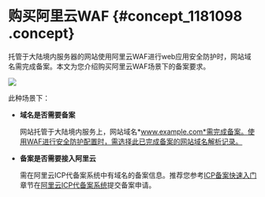 # 购买阿里云WAF {#concept_1181098 .concept}

托管于大陆境内服务器的网站使用阿里云WAF进行web应用安全防护时，网站域名需完成备案。本文为您介绍购买阿里云WAF场景下的备案要求。

![](http://static-aliyun-doc.oss-cn-hangzhou.aliyuncs.com/assets/img/947827/156386843251475_zh-CN.png)

此种场景下：

-   **域名是否需要备案** 

    网站托管于大陆境内服务上，网站域名*www.example.com*需完成备案。使用WAF进行安全防护配置时，需选择此已完成备案的网站域名解析记录。

-   **备案是否需要接入阿里云** 

    需在阿里云ICP代备案系统中有域名的备案信息。推荐您参考[ICP备案快速入门](../../../../intl.zh-CN/ICP备案快速入门/ICP备案快速入门.md#)章节在[阿里云ICP代备案系统](https://beian.aliyun.com/order/selfBaIndex.htm)提交备案申请。


